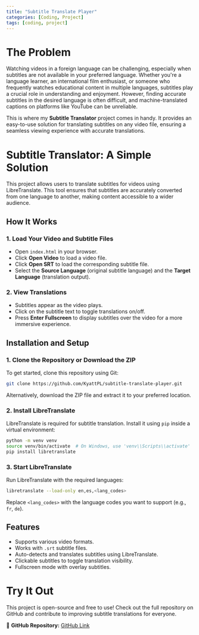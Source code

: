 ```yaml
---
title: "Subtitle Translate Player"
categories: [Coding, Project]
tags: [coding, project]
---
```


# The Problem

Watching videos in a foreign language can be challenging, especially when subtitles are not available in your preferred language. Whether you're a language learner, an international film enthusiast, or someone who frequently watches educational content in multiple languages, subtitles play a crucial role in understanding and enjoyment. However, finding accurate subtitles in the desired language is often difficult, and machine-translated captions on platforms like YouTube can be unreliable.

This is where my **Subtitle Translator** project comes in handy. It provides an easy-to-use solution for translating subtitles on any video file, ensuring a seamless viewing experience with accurate translations.

# Subtitle Translator: A Simple Solution

This project allows users to translate subtitles for videos using LibreTranslate. This tool ensures that subtitles are accurately converted from one language to another, making content accessible to a wider audience.

## How It Works

### 1. Load Your Video and Subtitle Files
- Open `index.html` in your browser.
- Click **Open Video** to load a video file.
- Click **Open SRT** to load the corresponding subtitle file.
- Select the **Source Language** (original subtitle language) and the **Target Language** (translation output).

### 2. View Translations
- Subtitles appear as the video plays.
- Click on the subtitle text to toggle translations on/off.
- Press **Enter Fullscreen** to display subtitles over the video for a more immersive experience.

## Installation and Setup

### 1. Clone the Repository or Download the ZIP
To get started, clone this repository using Git:
```sh
git clone https://github.com/KyattPL/subtitle-translate-player.git
```
Alternatively, download the ZIP file and extract it to your preferred location.

### 2. Install LibreTranslate
LibreTranslate is required for subtitle translation. Install it using `pip` inside a virtual environment:
```sh
python -m venv venv
source venv/bin/activate  # On Windows, use 'venv\\Scripts\\activate'
pip install libretranslate
```

### 3. Start LibreTranslate
Run LibreTranslate with the required languages:
```sh
libretranslate --load-only en,es,<lang_codes>
```
Replace `<lang_codes>` with the language codes you want to support (e.g., `fr`, `de`).

## Features
- Supports various video formats.
- Works with `.srt` subtitle files.
- Auto-detects and translates subtitles using LibreTranslate.
- Clickable subtitles to toggle translation visibility.
- Fullscreen mode with overlay subtitles.

# Try It Out
This project is open-source and free to use! Check out the full repository on GitHub and contribute to improving subtitle translations for everyone.

🔗 **GitHub Repository:** [GitHub Link](https://github.com/KyattPL/subtitle-translate-player)